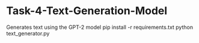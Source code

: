 # Task-4-Text-Generation-Model
Generates text using the GPT-2 model
pip install -r requirements.txt
python text_generator.py
